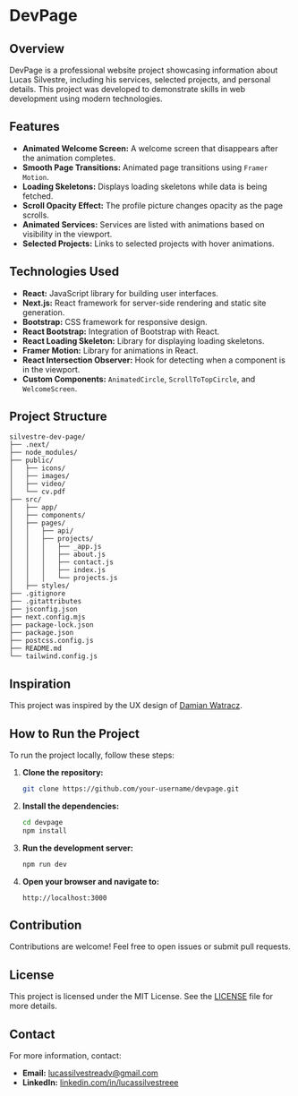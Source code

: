 # DevPage

## Overview
DevPage is a professional website project showcasing information about Lucas Silvestre, including his services, selected projects, and personal details. This project was developed to demonstrate skills in web development using modern technologies.

## Features
- **Animated Welcome Screen:** A welcome screen that disappears after the animation completes.
- **Smooth Page Transitions:** Animated page transitions using `Framer Motion`.
- **Loading Skeletons:** Displays loading skeletons while data is being fetched.
- **Scroll Opacity Effect:** The profile picture changes opacity as the page scrolls.
- **Animated Services:** Services are listed with animations based on visibility in the viewport.
- **Selected Projects:** Links to selected projects with hover animations.

## Technologies Used
- **React:** JavaScript library for building user interfaces.
- **Next.js:** React framework for server-side rendering and static site generation.
- **Bootstrap:** CSS framework for responsive design.
- **React Bootstrap:** Integration of Bootstrap with React.
- **React Loading Skeleton:** Library for displaying loading skeletons.
- **Framer Motion:** Library for animations in React.
- **React Intersection Observer:** Hook for detecting when a component is in the viewport.
- **Custom Components:** `AnimatedCircle`, `ScrollToTopCircle`, and `WelcomeScreen`.
  
## Project Structure
```plaintext
silvestre-dev-page/
├── .next/
├── node_modules/
├── public/
│   ├── icons/
│   ├── images/
│   ├── video/
│   └── cv.pdf
├── src/
│   ├── app/
│   ├── components/
│   ├── pages/
│   │   ├── api/
│   │   ├── projects/
│   │   │   ├── _app.js
│   │   │   ├── about.js
│   │   │   ├── contact.js
│   │   │   ├── index.js
│   │   │   └── projects.js
│   ├── styles/
├── .gitignore
├── .gitattributes
├── jsconfig.json
├── next.config.mjs
├── package-lock.json
├── package.json
├── postcss.config.js
├── README.md
└── tailwind.config.js
````

## Inspiration
This project was inspired by the UX design of [Damian Watracz](https://www.linkedin.com/in/damianwatracz/).

## How to Run the Project
To run the project locally, follow these steps:

1. **Clone the repository:**
    ```sh
    git clone https://github.com/your-username/devpage.git
    ```
2. **Install the dependencies:**
    ```sh
    cd devpage
    npm install
    ```
3. **Run the development server:**
    ```sh
    npm run dev
    ```
4. **Open your browser and navigate to:**
    ```
    http://localhost:3000
    ```

## Contribution
Contributions are welcome! Feel free to open issues or submit pull requests.

## License
This project is licensed under the MIT License. See the [LICENSE](./LICENSE) file for more details.

## Contact
For more information, contact:
- **Email:** lucassilvestreadv@gmail.com    
- **LinkedIn:** [linkedin.com/in/lucassilvestreee](https://www.linkedin.com/in/lucassilvestreee/)
